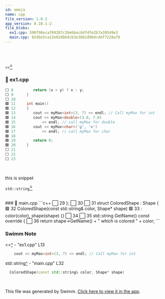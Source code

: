 ```yaml
---
id: omoja
name: cpp
file_version: 1.0.2
app_version: 0.10.1-2
file_blobs:
  ex1.cpp: 598f98eca769287c39ebbac6dfdfe2b7a39549e3
  main.cpp: 02dbe5ca12e02dbb9cb3e36b2d9b4cddf7228a76
---
```


<br/>

<br/>

`<<`[<sup id="ZsRYlJ">↓</sup>](#f-ZsRYlJ)
<!-- NOTE-swimm-snippet: the lines below link your snippet to Swimm -->
### 📄 ex1.cpp
```c++
⬜ 8      	return (x > y) ? x : y;
⬜ 9      }
⬜ 10     
🟩 11     int main()
🟩 12     {
🟩 13     	cout << myMax<int>(3, 7) << endl; // Call myMax for int
🟩 14     	cout << myMax<double>(3.0, 7.0)
🟩 15     		<< endl; // call myMax for double
🟩 16     	cout << myMax<char>('g', 'e')
🟩 17     		<< endl; // call myMax for char
🟩 18     
🟩 19     	return 0;
🟩 20     }
⬜ 21     
⬜ 22     
⬜ 23     
```

<br/>

this is snippet

`std::string`[<sup id="hoNbg">↓</sup>](#f-hoNbg)

<br/>
<!-- NOTE-swimm-snippet: the lines below link your snippet to Swimm -->
### 📄 main.cpp
```c++
⬜ 29     };
⬜ 30     
⬜ 31     struct ColoredShape : Shape {
🟩 32       ColoredShape(const std::string& color, Shape* shape)
🟩 33           : color(color), shape(shape) {}
⬜ 34     
⬜ 35       std::string GetName() const override {
⬜ 36         return shape->GetName() + " which is colored " + color;
```

<br/>

<!-- THIS IS AN AUTOGENERATED SECTION. DO NOT EDIT THIS SECTION DIRECTLY -->
### Swimm Note

<span id="f-ZsRYlJ"><<</span>[^](#ZsRYlJ) - "ex1.cpp" L13
```c++
	cout << myMax<int>(3, 7) << endl; // Call myMax for int
```

<span id="f-hoNbg">std::string</span>[^](#hoNbg) - "main.cpp" L32
```c++
  ColoredShape(const std::string& color, Shape* shape)
```

<br/>

This file was generated by Swimm. [Click here to view it in the app](https://swimm-web-app.web.app/repos/Z2l0aHViJTNBJTNBdDElM0ElM0FlcmFuLXN3aW1t/docs/omoja).